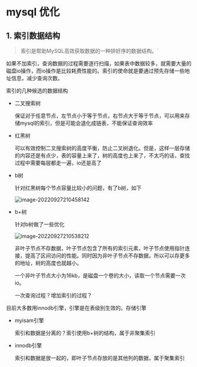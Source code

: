 # mysql 优化

## 1. 索引数据结构

> 索引是帮助MySQL高效获取数据的一种排好序的数据结构。`

如果不加索引，查询数据的过程需要逐行扫描，如果表中数据较多，就需要大量的磁盘io操作，而io操作是比较耗费性能的。索引的使命就是要通过预先存储一些地址信息，减少查询次数。

索引的几种候选的数据结构

- 二叉搜索树

  保证对于任意节点，左节点小于等于节点，右节点大于等于节点，可以用来存储mysql的索引，但是可能会退化成链表，不能保证查询效率

- 红黑树

  可以有效控制二叉搜索树的高度平衡，防止二叉树退化。但是，这样一层存储的内容还是有点少，表的容量上来了，树的高度也上来了，不太巧的话，查找过程中需要每层都走一遍，io还是高了

- b树

  针对红黑树每个节点容量比较小的问题，有了b树，如下

  ![image-20220927210458142](E:\Document\work\笔记\image-20220927210458142.png)

- b+树

  针对b树做了一些优化

  ![image-20220927210538212](E:\Document\work\笔记\image-20220927210538212.png)

  非叶子节点不存数据，叶子节点包含了所有的索引元素，叶子节点使用指针连接，提高了区间访问的性能。同时因为非叶子节点不存数据，所以可以存更多的地址，树的高度也就越小。

  一个非叶子节点大小为16kb，是磁盘一个卷的大小，读取一个节点需要一次io。

  一次查询过程？增加索引的过程？

目前大多数用innodb引擎，引擎是在表级别生效的。存储引擎

- myisam引擎

  索引和数据是分离的？索引使用b+树的结构，属于非聚集索引

- innodb引擎

  索引和数据是放一起的，即叶子节点存放的是其他列的数据，属于聚集索引